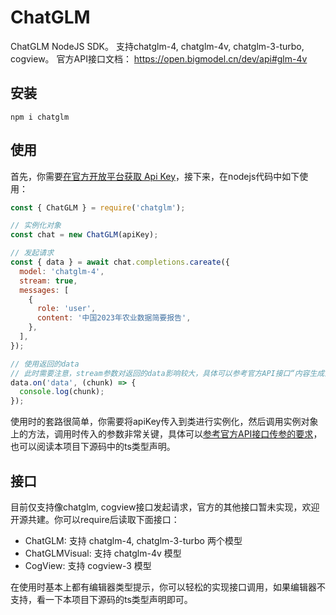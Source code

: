 # ChatGLM

ChatGLM NodeJS SDK。
支持chatglm-4, chatglm-4v, chatglm-3-turbo, cogview。
官方API接口文档： https://open.bigmodel.cn/dev/api#glm-4v

## 安装

```
npm i chatglm
```

## 使用

首先，你需要[在官方开放平台获取 Api Key](https://open.bigmodel.cn/usercenter/apikeys)，接下来，在nodejs代码中如下使用：

```js
const { ChatGLM } = require('chatglm');

// 实例化对象
const chat = new ChatGLM(apiKey);

// 发起请求
const { data } = await chat.completions.careate({
  model: 'chatglm-4',
  stream: true,
  messages: [
    {
      role: 'user',
      content: '中国2023年农业数据简要报告',
    },
  ],
});

// 使用返回的data
// 此时需要注意，stream参数对返回的data影响较大，具体可以参考官方API接口“内容生成流式响应块内容”部分
data.on('data', (chunk) => {
  console.log(chunk);
});
```

使用时的套路很简单，你需要将apiKey传入到类进行实例化，然后调用实例对象上的方法，调用时传入的参数非常关键，具体可以[参考官方API接口传参的要求](https://open.bigmodel.cn/dev/api#glm-4v)，也可以阅读本项目下源码中的ts类型声明。

## 接口

目前仅支持像chatglm, cogview接口发起请求，官方的其他接口暂未实现，欢迎开源共建。你可以require后读取下面接口：

- ChatGLM: 支持 chatglm-4, chatglm-3-turbo 两个模型
- ChatGLMVisual: 支持 chatglm-4v 模型
- CogView: 支持 cogview-3 模型

在使用时基本上都有编辑器类型提示，你可以轻松的实现接口调用，如果编辑器不支持，看一下本项目下源码的ts类型声明即可。
